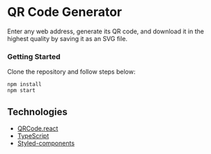 # QR Code Generator

Enter any web address, generate its QR code, and download it in the highest quality by saving it as an SVG file.

### Getting Started

Clone the repository and follow steps below:

```
npm install
npm start

```

## Technologies

- [QRCode.react](https://zpao.github.io/qrcode.react/)
- [TypeScript](https://www.typescriptlang.org/)
- [Styled-components](https://styled-components.com/)


